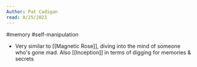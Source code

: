 ```yaml
---
Author: Pat Cadigan
read: 8/25/2023
---
```

#memory #self-manipulation 

- Very similar to [[Magnetic Rose]], diving into the mind of someone who's gone mad. Also [[Inception]] in terms of digging for memories & secrets